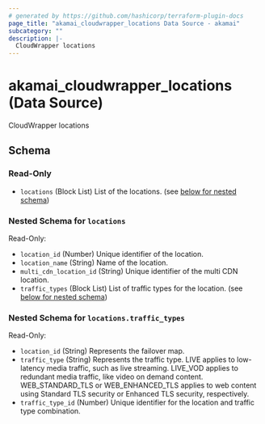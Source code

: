 ```yaml
---
# generated by https://github.com/hashicorp/terraform-plugin-docs
page_title: "akamai_cloudwrapper_locations Data Source - akamai"
subcategory: ""
description: |-
  CloudWrapper locations
---
```


# akamai_cloudwrapper_locations (Data Source)

CloudWrapper locations



<!-- schema generated by tfplugindocs -->
## Schema

### Read-Only

- `locations` (Block List) List of the locations. (see [below for nested schema](#nestedblock--locations))

<a id="nestedblock--locations"></a>
### Nested Schema for `locations`

Read-Only:

- `location_id` (Number) Unique identifier of the location.
- `location_name` (String) Name of the location.
- `multi_cdn_location_id` (String) Unique identifier of the multi CDN location.
- `traffic_types` (Block List) List of traffic types for the location. (see [below for nested schema](#nestedblock--locations--traffic_types))

<a id="nestedblock--locations--traffic_types"></a>
### Nested Schema for `locations.traffic_types`

Read-Only:

- `location_id` (String) Represents the failover map.
- `traffic_type` (String) Represents the traffic type. LIVE applies to low-latency media traffic, such as live streaming. LIVE_VOD applies to redundant media traffic, like video on demand content. WEB_STANDARD_TLS or WEB_ENHANCED_TLS applies to web content using Standard TLS security or Enhanced TLS security, respectively.
- `traffic_type_id` (Number) Unique identifier for the location and traffic type combination.
